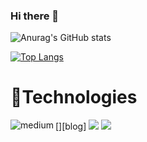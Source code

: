 ### Hi there 👋

<!--
**adarshjp/adarshjp** is a ✨ _special_ ✨ repository because its `README.md` (this file) appears on your GitHub profile.

Here are some ideas to get you started:

- 🔭 I’m currently working on ...
- 🌱 I’m currently learning ...
- 👯 I’m looking to collaborate on ...
- 🤔 I’m looking for help with ...
- 💬 Ask me about ...
- 📫 How to reach me: ...
- 😄 Pronouns: ...
- ⚡ Fun fact: ...
-->
![Anurag's GitHub stats](https://github-readme-stats.vercel.app/api?username=adarshjp&count_private=true&show_icons=true&theme=dark&&hide=stars,issues,contribs)

[![Top Langs](https://github-readme-stats.vercel.app/api/top-langs/?username=adarshjp&layout=compact&theme=dark)](https://github.com/anuraghazra/github-readme-stats)

# 🔨Technologies 

[<img align="left" alt="medium" src="https://img.shields.io/badge/medium-%2312100E.svg?&style=for-the-badge&logo=medium&logoColor=white" />][blog]
![](https://img.shields.io/badge/Express.js-***-informational?style=flat&logo=<LOGO_NAME>&logoColor=white&color=ad51cf)
![](https://img.shields.io/badge/Node.js-***-informational?style=flat&logo=<LOGO_NAME>&logoColor=white&color=ad51cf)




